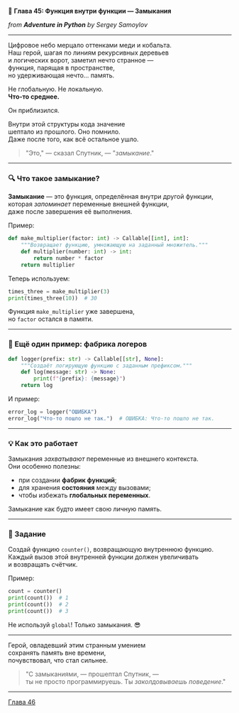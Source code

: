 🧠 **Глава 45: Функция внутри функции — Замыкания**

*from **Adventure in Python** by Sergey Samoylov*

---

Цифровое небо мерцало оттенками меди и кобальта.  
Наш герой, шагая по линиям рекурсивных деревьев  
и логических ворот, заметил нечто странное —  
функция, парящая в пространстве,  
но удерживающая нечто… память.

Не глобальную. Не локальную.  
**Что-то среднее.**

Он приблизился.

Внутри этой структуры кода значение  
шептало из прошлого. Оно помнило.  
Даже после того, как всё остальное ушло.

> "Это," — сказал Спутник, — "*замыкание*."

---

### 🔍 Что такое замыкание?

**Замыкание** — это функция, определённая внутри другой функции,  
которая *запоминает* переменные внешней функции,  
даже после завершения её выполнения.

Пример:

```python
def make_multiplier(factor: int) -> Callable[[int], int]:
    """Возвращает функцию, умножающую на заданный множитель."""
    def multiplier(number: int) -> int:
        return number * factor
    return multiplier
```

Теперь используем:

```python
times_three = make_multiplier(3)
print(times_three(10))  # 30
```

Функция `make_multiplier` уже завершена,  
но `factor` остался в памяти.

---

### 🧪 Ещё один пример: фабрика логеров

```python
def logger(prefix: str) -> Callable[[str], None]:
    """Создаёт логирующую функцию с заданным префиксом."""
    def log(message: str) -> None:
        print(f"{prefix}: {message}")
    return log
```

И пример:

```python
error_log = logger("ОШИБКА")
error_log("Что-то пошло не так.")  # ОШИБКА: Что-то пошло не так.
```

---

### 💡 Как это работает

Замыкания *захватывают* переменные из внешнего контекста.  
Они особенно полезны:

- при создании **фабрик функций**;
- для хранения **состояния** между вызовами;
- чтобы избежать **глобальных переменных**.

Замыкание как будто имеет свою личную память.

---

### 🧩 Задание

Создай функцию `counter()`, возвращающую внутреннюю функцию.  
Каждый вызов этой внутренней функции должен увеличивать  
и возвращать счётчик.

Пример:

```python
count = counter()
print(count())  # 1
print(count())  # 2
print(count())  # 3
```

Не используй `global`! Только замыкания. 😎

---

Герой, овладевший этим странным умением  
сохранять память вне времени,  
почувствовал, что стал сильнее.

> "С замыканиями, — прошептал Спутник, —  
> ты не просто программируешь. Ты *заколдовываешь поведение*."

---

[Глава 46](Chapter_46.md)
